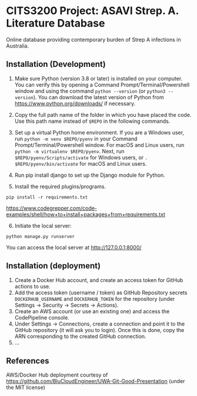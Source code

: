 CITS3200 Project: ASAVI Strep. A. Literature Database
=====================================================

Online database providing contemporary burden of Strep A infections in Australia.

Installation (Development)
--------------------------

1. Make sure Python (version 3.8 or later) is installed on your computer. You can verify this by opening a Command Prompt/Terminal/Powershell window and using the command ```python --version``` (or ```python3 --version```). You can download the latest version of Python from https://www.python.org/downloads/ if necessary. 

2. Copy the full path name of the folder in which you have placed the code. Use this path name instead of ```$REPO``` in the following commands.

3. Set up a virtual Python home environment. If you are a Windows user, run ```python -m venv $REPO/pyenv``` in your Command Prompt/Terminal/Powershell window. For macOS and Linux users, run ```python -m virtualenv $REPO/pyenv```. Next, run ```$REPO/pyenv/Scripts/activate``` for Windows users, or ```. $REPO/pyenv/bin/activate``` for macOS and Linux users. 

4. Run pip install django to set up the Django module for Python. 

5. Install the required plugins/programs. 

```pip install -r requirements.txt```

https://www.codegrepper.com/code-examples/shell/how+to+install+packages+from+requirements.txt

6. Initiate the local server:
```
python manage.py runserver
```
You can access the local server at http://127.0.0.1:8000/


Installation (deployment)
-------------------------

1. Create a Docker Hub account, and create an access token for GitHub actions to use.
2. Add the access token (username / token) as GitHub Repository secrets `DOCKERHUB_USERNAME` and `DOCKERHUB_TOKEN` for the repository (under Settings -> Security -> Secrets -> Actions).
3. Create an AWS account (or use an existing one) and access the CodePipeline console.
4. Under Settings -> Connections, create a connection and point it to the GitHub repository (it will ask you to login). Once this is done, copy the ARN corresponding to the created GitHub connection.
5. ...

References
----------

AWS/Docker Hub deployment courtesy of https://github.com/BluCloudEngineer/UWA-Git-Good-Presentation (under the MIT license)
